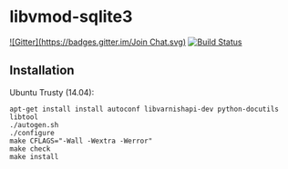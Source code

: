 libvmod-sqlite3
===============

[![Gitter](https://badges.gitter.im/Join Chat.svg)](https://gitter.im/fgsch/libvmod-sqlite3?utm_source=badge&utm_medium=badge&utm_campaign=pr-badge&utm_content=badge)
[![Build Status](https://travis-ci.org/fgsch/libvmod-sqlite3.svg?branch=master)](https://travis-ci.org/fgsch/libvmod-sqlite3)

Installation
------------

Ubuntu Trusty (14.04):

    apt-get install install autoconf libvarnishapi-dev python-docutils libtool
    ./autogen.sh
    ./configure
    make CFLAGS="-Wall -Wextra -Werror"
    make check
    make install
